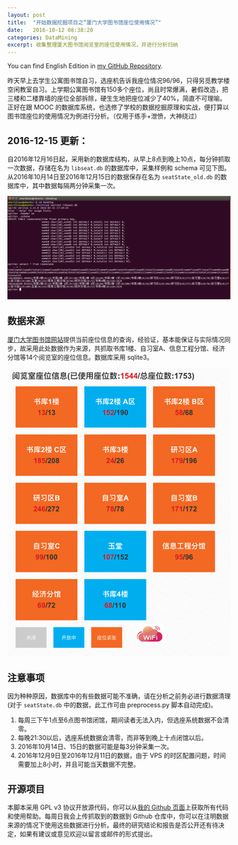 ```yaml
---
layout: post
title:  "开始数据挖掘项目之“厦门大学图书馆座位使用情况”"
date:   2016-10-12 08:38:20
categories: DataMining
excerpt: 收集整理厦大图书馆阅览室的座位使用情况，并进行分析归纳
---
```


You can find English Edition in [my GitHub Repository].


昨天早上去学生公寓图书馆自习，选座机告诉我座位情况96/96，只得另觅教学楼空闲教室自习。上学期公寓图书馆有150多个座位，尚且时常爆满，暑假改造，把三楼和二楼靠墙的座位全部拆除，硬生生地把座位减少了40%，简直不可理喻。正好在跟 MOOC 的数据库系统，也选修了学校的数据挖掘原理和实战，便打算以图书馆座位的使用情况为例进行分析。（仅用于练手+泄愤，大神绕过）

## 2016-12-15 更新：

自2016年12月16日起，采用新的数据库结构，从早上8点到晚上10点，每分钟抓取一次数据，存储在名为 ``libseat.db`` 的数据库中，采集样例和 schema 可见下图。从2016年10月14日至2016年12月15日的数据保存在名为 ``seatState_old.db`` 的数据库中，其中数据每隔两分钟采集一次。

![db](/img/2016-10-12/libseat.png)


## 数据来源

[厦门大学图书馆网站]提供当前座位信息的查询，经验证，基本能保证与实际情况同步，故采用此处数据作为来源，共抓取书库1楼、自习室A、信息工程分馆、经济分馆等14个阅览室的座位信息。数据库采用 sqlite3。

[厦门大学图书馆网站]:http://library.xmu.edu.cn/portal/SeatManage.asp
![seat](/img/2016-10-12/seats.png)

## 注意事项

因为种种原因，数据库中的有些数据可能不准确，请在分析之前务必进行数据清理(对于 ``seatState.db`` 中的数据，此工作可由 preprocess.py 脚本自动完成)。

1. 每周三下午1点至6点图书馆闭馆，期间读者无法入内，但选座系统数据不会清零。
2. 每晚21:30以后，选座系统数据会清零，而非等到晚上十点闭馆以后。
3. 2016年10月14日、15日的数据可能是每3分钟采集一次。
4. 2016年12月9日至2016年12月11日的数据，由于 VPS 的时区配置问题，时间需要加上8小时，并且可能当天数据不完整。

## 开源项目

本脚本采用 GPL v3 协议开放源代码，你可以从[我的 Github 页面]上获取所有代码和使用帮助。每周日我会上传抓取到的数据到 Github 仓库中，你可以在注明数据来源的情况下使用这些数据进行分析。最终的研究结论和报告是否公开还有待决定，如果有建议或意见欢迎以留言或邮件的形式提出。

[my GitHub Repository]:https://github.com/smartjinyu/xmuSeats
[我的 Github 页面]:https://github.com/smartjinyu/xmuSeats
